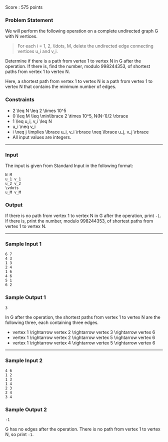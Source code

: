 Score : 575 points

### Problem Statement

We will perform the following operation on a complete undirected graph G with N vertices.

> For each i = 1, 2, \ldots, M, delete the undirected edge connecting vertices u\_i and v\_i.

Determine if there is a path from vertex 1 to vertex N in G after the operation. If there is, find the number, modulo 998244353, of shortest paths from vertex 1 to vertex N.

Here, a shortest path from vertex 1 to vertex N is a path from vertex 1 to vertex N that contains the minimum number of edges.

### Constraints

* 2 \leq N \leq 2 \times 10^5
* 0 \leq M \leq \min\lbrace 2 \times 10^5, N(N-1)/2 \rbrace
* 1 \leq u\_i, v\_i \leq N
* u\_i \neq v\_i
* i \neq j \implies \lbrace u\_i, v\_i \rbrace \neq \lbrace u\_j, v\_j \rbrace
* All input values are integers.

---

### Input

The input is given from Standard Input in the following format:

```
N M
u_1 v_1
u_2 v_2
\vdots
u_M v_M
```

### Output

If there is no path from vertex 1 to vertex N in G after the operation, print `-1`. If there is, print the number, modulo 998244353, of shortest paths from vertex 1 to vertex N.

---

### Sample Input 1

```
6 7
4 3
1 3
2 4
1 6
4 6
5 1
6 2
```

### Sample Output 1

```
3
```

In G after the operation, the shortest paths from vertex 1 to vertex N are the following three, each containing three edges.

* vertex 1 \rightarrow vertex 2 \rightarrow vertex 3 \rightarrow vertex 6
* vertex 1 \rightarrow vertex 2 \rightarrow vertex 5 \rightarrow vertex 6
* vertex 1 \rightarrow vertex 4 \rightarrow vertex 5 \rightarrow vertex 6

---

### Sample Input 2

```
4 6
1 2
1 3
1 4
2 3
2 4
3 4
```

### Sample Output 2

```
-1
```

G has no edges after the operation. There is no path from vertex 1 to vertex N, so print `-1`.